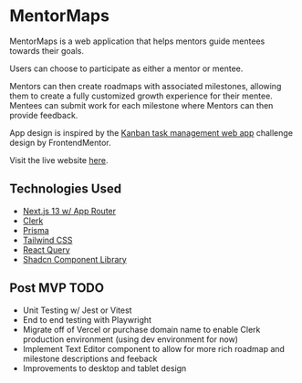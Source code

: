 
# MentorMaps

MentorMaps is a web application that helps mentors guide mentees towards their goals.

Users can choose to participate as either a mentor or mentee. 

Mentors can then create roadmaps with associated milestones, allowing them to create a fully customized growth experience for their mentee. Mentees can submit work for each milestone where Mentors can then provide feedback.

App design is inspired by the [Kanban task management web app](https://www.frontendmentor.io/challenges/kanban-task-management-web-app-wgQLt-HlbB) challenge design by FrontendMentor.

Visit the live website [here](https://mentormaps.vercel.app/).

## Technologies Used

-   [Next.js 13 w/ App Router](https://nextjs.org)
-   [Clerk](https://clerk.com/)
-   [Prisma](https://prisma.io)
-   [Tailwind CSS](https://tailwindcss.com)
-   [React Query](https://tanstack.com/query/latest)
-   [Shadcn Component Library](https://ui.shadcn.com/)

## Post MVP TODO

-   Unit Testing w/ Jest or Vitest
-   End to end testing with Playwright
-   Migrate off of Vercel or purchase domain name to enable Clerk production environment (using dev environment for now)
-   Implement Text Editor component to allow for more rich roadmap and milestone descriptions and feeback
-   Improvements to desktop and tablet design